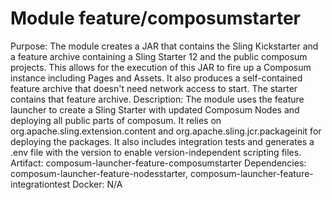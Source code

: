 # Module feature/composumstarter
Purpose: The module creates a JAR that contains the Sling Kickstarter and a feature archive containing a Sling Starter 12 and the public composum projects. This allows for the execution of this JAR to fire up a Composum instance including Pages and Assets. It also produces a self-contained feature archive that doesn't need network access to start. The starter contains that feature archive.
Description: The module uses the feature launcher to create a Sling Starter with updated Composum Nodes and deploying all public parts of composum. It relies on org.apache.sling.extension.content and org.apache.sling.jcr.packageinit for deploying the packages. It also includes integration tests and generates a .env file with the version to enable version-independent scripting files.
Artifact: composum-launcher-feature-composumstarter
Dependencies: composum-launcher-feature-nodesstarter, composum-launcher-feature-integrationtest
Docker: N/A
